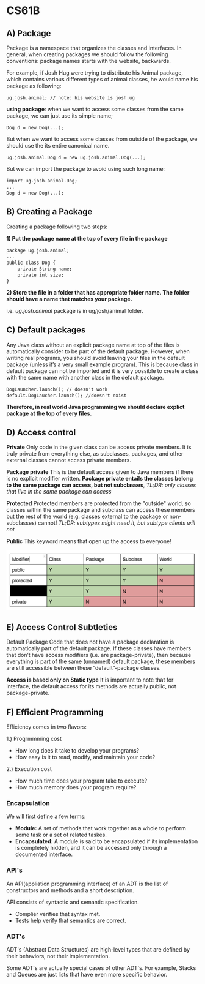 # CS61B
## A) Package

Package is a namespace that organizes the classes and interfaces. In general, when creating packages we should follow the following conventions: package names starts with the website, backwards.

For example, if Josh Hug were trying to distribute his Animal package, which contains various different types of animal classes, he would name his package as following:

    ug.josh.animal; // note: his website is josh.ug

**using package**: when we want to access some classes from the same package, we can just use its simple name;

    Dog d = new Dog(...);

But when we want to access some classes from outside of the package, we should use the its entire canonical name.

    ug.josh.animal.Dog d = new ug.josh.animal.Dog(...);

But we can import the package to avoid using such long name:

    import ug.josh.animal.Dog;
    ...
    Dog d = new Dog(...);

## B) Creating a Package

Creating a package following two steps:

**1) Put the package name at the top of every file in the package**

    package ug.josh.animal;
    ...
    public class Dog {
        private String name;
        private int size;
    }

**2) Store the file in a folder that has appropriate folder name. The folder should have a name that matches your package.**

i.e. *ug.josh.animal* package is in ug/josh/animal folder.

## C) Default packages
Any Java class without an explicit package name at top of the files is automatically consider to be part of the default package. However, when writing real programs, you should avoid leaving your files in the default package (unless it’s a very small example program). This is because class in default package can not be imported and it is very possible to create a class with the same name with another class in the default package.

    DogLauncher.launch(); // doesn't work
    default.DogLaucher.launch(); //doesn't exist

**Therefore, in real world Java programming we should declare explict package at the top of every files.**

## D) Access control
**Private** Only code in the given class can be access private members. It is truly private from everything else, as subclasses, packages, and other external classes cannot access private members.

**Package private** This is the default access given to Java members if there is no explicit modifier written. **Package private entails the classes belong to the same package can access, but not subclasses**, *TL;DR: only classes that live in the same package can access*

**Protected** Protected members are protected from the "outside" world, so classes within the same package and subclass can access these members but the rest of the world (e.g. classes external to the package or non-subclasses) cannot! *TL;DR: subtypes might need it, but subtype clients will not*

**Public** This keyword means that open up the access to everyone! 

![](Screenshot%202022-12-12%20at%2009.04.36.png)

## E) Access Control Subtleties
Default Package Code that does not have a package declaration is automatically part of the default package. If these classes have members that don’t have access modifiers (i.e. are package-private), then because everything is part of the same (unnamed) default package, these members are still accessible between these “default”-package classes.

**Access is based only on Static type** It is important to note that for interface, the default access for its methods are actually public, not package-private.

## F) Efficient Programming
Efficiency comes in two flavors:

1.) Progrmmming cost
 - How long does it take to develop your programs?
 - How easy is it to read, modify, and maintain your code?
  
2.) Execution cost
 - How much time does your program take to execute?
 - How much memory does your program require?

### Encapsulation
We will first define a few terms:

- **Module:** A set of methods that work together as a whole to perform some task or a set of related taskes.
- **Encapsulated:** A module is said to be encapsulated if its implementation is completely hidden, and it can be accessed only through a documented interface.
  
### API's
An API(appliation programming interface) of an ADT is the list of constructors and methods and a short description.

API consists of syntactic and semantic specification.

- Complier verifies that syntax met.
- Tests help verify that semantics are correct.

### ADT's
ADT's (Abstract Data Structures) are high-level types that are defined by their behaviors, not their implementation.

Some ADT's are actually special cases of other ADT's. For example, Stacks and Queues are just lists that have even more specific behavior.